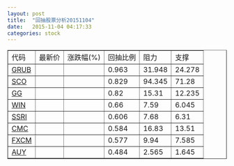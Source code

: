 ```yaml
---
layout: post
title:  "回抽股票分析20151104"
date:   2015-11-04 04:17:33
categories: stock
---
```

<script type="text/javascript">
var stockList = []
stockList.push('gb_grub');
stockList.push('gb_sco');
stockList.push('gb_gg');
stockList.push('gb_win');
stockList.push('gb_ssri');
stockList.push('gb_cmc');
stockList.push('gb_fxcm');
stockList.push('gb_auy');
</script>
<table border="1">
 <tr>
 <td>代码</td>
 <td>最新价</td>
 <td>涨跌幅(%)</td>
 <td>回抽比例</td>
 <td>阻力</td>
 <td>支撑</td>
</tr>
  <tr id="grub">
  <td><a href="http://stock.finance.sina.com.cn/usstock/quotes/GRUB.html" target="_blank">GRUB</a></td><td></td><td></td><td>0.963</td><td>31.948</td><td>24.278</td></tr>
  <tr id="sco">
  <td><a href="http://stock.finance.sina.com.cn/usstock/quotes/SCO.html" target="_blank">SCO</a></td><td></td><td></td><td>0.829</td><td>94.345</td><td>71.28</td></tr>
  <tr id="gg">
  <td><a href="http://stock.finance.sina.com.cn/usstock/quotes/GG.html" target="_blank">GG</a></td><td></td><td></td><td>0.82</td><td>15.31</td><td>12.235</td></tr>
  <tr id="win">
  <td><a href="http://stock.finance.sina.com.cn/usstock/quotes/WIN.html" target="_blank">WIN</a></td><td></td><td></td><td>0.66</td><td>7.59</td><td>6.045</td></tr>
  <tr id="ssri">
  <td><a href="http://stock.finance.sina.com.cn/usstock/quotes/SSRI.html" target="_blank">SSRI</a></td><td></td><td></td><td>0.606</td><td>7.68</td><td>6.31</td></tr>
  <tr id="cmc">
  <td><a href="http://stock.finance.sina.com.cn/usstock/quotes/CMC.html" target="_blank">CMC</a></td><td></td><td></td><td>0.584</td><td>16.83</td><td>13.51</td></tr>
  <tr id="fxcm">
  <td><a href="http://stock.finance.sina.com.cn/usstock/quotes/FXCM.html" target="_blank">FXCM</a></td><td></td><td></td><td>0.577</td><td>9.94</td><td>7.585</td></tr>
  <tr id="auy">
  <td><a href="http://stock.finance.sina.com.cn/usstock/quotes/AUY.html" target="_blank">AUY</a></td><td></td><td></td><td>0.484</td><td>2.565</td><td>1.645</td></tr>
</table>
